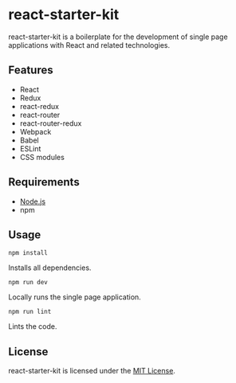 # react-starter-kit

react-starter-kit is a boilerplate for the development of single page
applications with React and related technologies.

## Features

* React
* Redux
* react-redux
* react-router
* react-router-redux
* Webpack
* Babel
* ESLint
* CSS modules

## Requirements

* [Node.js](https://nodejs.org/en/)
* npm

## Usage

```
npm install
```
Installs all dependencies.

```
npm run dev
```
Locally runs the single page application.

```
npm run lint
```
Lints the code.

## License

react-starter-kit is licensed under the [MIT License](./LICENSE.txt).
